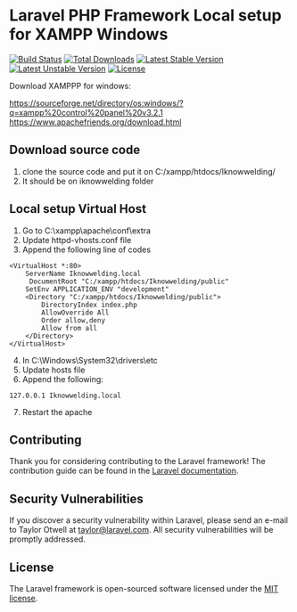 # Laravel PHP Framework Local setup for XAMPP Windows

[![Build Status](https://travis-ci.org/laravel/framework.svg)](https://travis-ci.org/laravel/framework)
[![Total Downloads](https://poser.pugx.org/laravel/framework/d/total.svg)](https://packagist.org/packages/laravel/framework)
[![Latest Stable Version](https://poser.pugx.org/laravel/framework/v/stable.svg)](https://packagist.org/packages/laravel/framework)
[![Latest Unstable Version](https://poser.pugx.org/laravel/framework/v/unstable.svg)](https://packagist.org/packages/laravel/framework)
[![License](https://poser.pugx.org/laravel/framework/license.svg)](https://packagist.org/packages/laravel/framework)

Download XAMPPP for windows:

https://sourceforge.net/directory/os:windows/?q=xampp%20control%20panel%20v3.2.1
https://www.apachefriends.org/download.html

## Download source code
1. clone the source code and put it on C:/xampp/htdocs/Iknowwelding/
2. It should be on iknowwelding folder

## Local setup Virtual Host

1. Go to C:\xampp\apache\conf\extra 
2. Update httpd-vhosts.conf file
3. Append the following line of codes

```
<VirtualHost *:80> 
    ServerName Iknowwelding.local 
     DocumentRoot "C:/xampp/htdocs/Iknowwelding/public" 
    SetEnv APPLICATION_ENV "development"
    <Directory "C:/xampp/htdocs/Iknowwelding/public">
        DirectoryIndex index.php
        AllowOverride All
        Order allow,deny
        Allow from all
    </Directory>
</VirtualHost>
```

4. In C:\Windows\System32\drivers\etc 
5. Update hosts file
6. Append the following:
```
127.0.0.1 Iknowwelding.local
```
7. Restart the apache


## Contributing

Thank you for considering contributing to the Laravel framework! The contribution guide can be found in the [Laravel documentation](http://laravel.com/docs/contributions).

## Security Vulnerabilities

If you discover a security vulnerability within Laravel, please send an e-mail to Taylor Otwell at taylor@laravel.com. All security vulnerabilities will be promptly addressed.

## License

The Laravel framework is open-sourced software licensed under the [MIT license](http://opensource.org/licenses/MIT).
